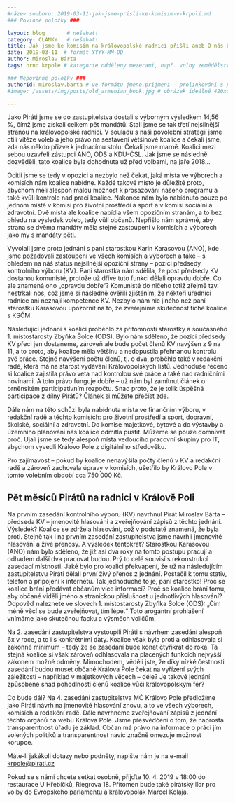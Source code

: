 ```yaml
---
#název souboru: 2019-03-11-jak-jsme-prisli-ke-komisim-v-krpoli.md
### Povinné položky ###

layout: blog       # nešahat!
category: CLANKY   # nešahat!
title: Jak jsme ke komisím na královopolské radnici přišli aneb O nás bez nás
date: 2019-03-11  # formát YYYY-MM-DD
author: Miroslav Bárta
tags: brno krpole # kategorie odděleny mezerami, např. volby zemědělství životní-prostředí piráti (viz https://jihomoravsky.pirati.cz/tags/)

### Nepovinné položky ###
authorId: miroslav.barta # ve formátu jmeno.prijmeni - prolinkování s profilem přes uid
#image: /assets/img/posts/old_armenian_book.jpg # obrázek ideálně 420x677px minifikovaný přes https://tinypng.com/

---
```


Jako Piráti jsme se do zastupitelstva dostali s výborným výsledkem 14,56 %, čímž jsme získali celkem pět mandátů. Stali jsme se tak třetí nejsilnější stranou na královopolské radnici. V souladu s naši povolební strategií jsme ctili vítěze voleb a jeho právo na sestavení většinové koalice a čekali jsme, zda nás někdo přizve k jednacímu stolu. Čekali jsme marně. Koalici mezi sebou uzavřeli zástupci ANO, ODS a KDU-ČSL. Jak jsme se následně dozvěděli, tato koalice byla dohodnuta už před volbami, na jaře 2018...

Ocitli jsme se tedy v opozici a nezbylo než čekat, jaká místa ve výborech a komisích nám koalice nabídne. Každé takové místo je důležité proto, abychom měli alespoň malou možnost k prosazování našeho programu a také kvůli kontrole nad prací koalice. Nakonec nám bylo nabídnuto pouze po jednom místě v komisi pro životní prostředí a sport a v komisi sociální a zdravotní. Dvě místa ale koalice nabídla všem opozičním stranám, a to bez ohledu na výsledek voleb, tedy vůli občanů. Nepřišlo nám správné, aby strana se dvěma mandáty měla stejné zastoupení v komisích a výborech jako my s mandáty pěti. 

Vyvolali jsme proto jednání s paní starostkou Karin Karasovou (ANO), kde jsme požadovali zastoupení ve všech komisích a výborech a také – s ohledem na náš status nejsilnější opoziční strany – pozici předsedy kontrolního výboru (KV). Paní starostka nám sdělila, že post předsedy KV dostanou komunisté, protože už dříve tuto funkci dělali opravdu dobře. Co ale znamená ono „opravdu dobře“? Komunisté do ničeho totiž zřejmě tzv. nestrkali nos, což jsme si následně ověřili zjištěním, že někteří úředníci radnice ani neznají kompetence KV. Nezbylo nám nic jiného než paní starostku Karasovou upozornit na to, že zveřejníme skutečnost tiché koalice s KSČM. 

Následující jednání s koalicí proběhlo za přítomnosti starostky a současného 1. místostarosty Zbyňka Šolce (ODS). Bylo nám sděleno, že pozici předsedy KV přeci jen dostaneme, zároveň ale bude počet členů KV navýšen z 9 na 11, a to proto, aby koalice měla většinu a nedopustila přehnanou kontrolu své práce. Stejné navýšení počtu členů, tj. o dva, proběhlo také v redakční radě, která má na starost vydávání Královopolských listů. Jednoduše řečeno si koalice zajistila právo veta nad kontrolou své práce a také nad radničními novinami. A toto právo funguje dobře – už nám byl zamítnut článek o brněnském participativním rozpočtu. Snad proto, že je tolik úspěšná participace z dílny Pirátů? [Článek si můžete přečíst zde](/aktuality/proc-koalice-nezverejnila-clanek.html).

Dále nám na této schůzi byla nabídnuta místa ve finančním výboru, v redakční radě a těchto komisích: pro životní prostředí a sport, dopravní, školské, sociální a zdravotní. Do komise majetkové, bytové a do výstavby a územního plánování nás koalice odmítla pustit. Můžeme se pouze domnívat proč. Ujali jsme se tedy alespoň místa vedoucího pracovní skupiny pro IT, abychom vyvedli Královo Pole z digitálního středověku.

Pro zajímavost – pokud by koalice nenavýšila počty členů v KV a redakční radě a zároveň zachovala úpravy v komisích, ušetřilo by Královo Pole v tomto volebním období cca 750 000 Kč. 


<h2>Pět měsíců Pirátů na radnici v Králově Poli</h2>


Na prvním zasedání kontrolního výboru (KV) navrhnul Pirát Miroslav Bárta – předseda KV – jmenovité hlasování a zveřejňování zápisů z těchto jednání. Výsledek? Koalice se zdržela hlasování, což v podstatě znamená, že byla proti. Stejně tak i na prvním zasedání zastupitelstva jsme navrhli jmenovité hlasování a živé přenosy. A výsledek tentokrát? Starostkou Karasovou (ANO) nám bylo sděleno, že již asi dva roky na tomto postupu pracují a odhadem další dva pracovat budou. Prý to celé souvisí s rekonstrukcí zasedací místnosti. Jaké bylo pro koalici překvapení, že už na následujícím zastupitelstvu Piráti dělali první živý přenos z jednání. Postačil k tomu stativ, telefon a připojení k internetu. Tak jednoduché to je, paní starostko! Proč se koalice brání předávat občanům více informací? Proč se koalice brání tomu, aby občané viděli jméno a stranickou příslušnost u jednotlivých hlasování? Odpověď naleznete ve slovech 1. místostarosty Zbyňka Šolce (ODS): „Čím méně věcí se bude zveřejňovat, tím lépe.“ Toto arogantní prohlášení vnímáme jako skutečnou facku a výsměch voličům.

Na 2. zasedání zastupitelstva vystoupili Piráti s návrhem zasedání alespoň 6x v roce, a to i s konkrétními daty. Koalice však byla proti a odhlasovala si zákonné minimum – tedy že se zasedání bude konat čtyřikrát do roka. Ta stejná koalice si však zároveň odhlasovala na placených funkcích nejvyšší zákonem možné odměny. Mimochodem, věděli jste, že díky nízké čestnosti zasedání budou muset občané Králova Pole čekat na vyřízení svých záležitostí – například v majetkových věcech – déle? Je takové jednání způsobené snad pohodlností členů koalice vůči královopolským fér?

Co bude dál? Na 4. zasedání zastupitelstva MČ Královo Pole předložíme jako Piráti návrh na jmenovité hlasování znovu, a to ve všech výborech, komisích a redakční radě. Dále navrhneme zveřejňování zápisů z jednání těchto orgánů na webu Králova Pole. Jsme přesvědčeni o tom, že naprostá transparentnost úřadu je základ. Občan má právo na informace o práci jím volených politiků a transparentnost navíc značně omezuje možnost korupce.

Máte-li jakékoli dotazy nebo podněty, napište nám je na e-mail <a href="mailto:krpole@pirati.cz">krpole@pirati.cz</a>

Pokud se s námi chcete setkat osobně, přijďte 10. 4. 2019 v 18:00 do restaurace U Hřebíčků, Riegrova 18. Přítomen bude také pirátský lídr pro volby do Evropského parlamentu a královopolák Marcel Kolaja.

